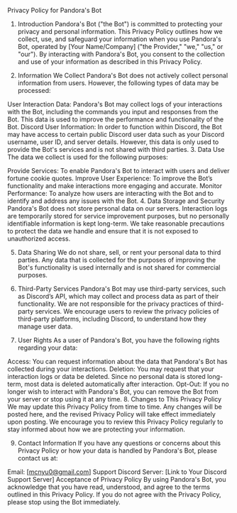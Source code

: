 Privacy Policy for Pandora's Bot
1. Introduction
Pandora's Bot ("the Bot") is committed to protecting your privacy and personal information. This Privacy Policy outlines how we collect, use, and safeguard your information when you use Pandora's Bot, operated by [Your Name/Company] ("the Provider," "we," "us," or "our"). By interacting with Pandora's Bot, you consent to the collection and use of your information as described in this Privacy Policy.

2. Information We Collect
Pandora's Bot does not actively collect personal information from users. However, the following types of data may be processed:

User Interaction Data: Pandora's Bot may collect logs of your interactions with the Bot, including the commands you input and responses from the Bot. This data is used to improve the performance and functionality of the Bot.
Discord User Information: In order to function within Discord, the Bot may have access to certain public Discord user data such as your Discord username, user ID, and server details. However, this data is only used to provide the Bot's services and is not shared with third parties.
3. Data Use
The data we collect is used for the following purposes:

Provide Services: To enable Pandora's Bot to interact with users and deliver fortune cookie quotes.
Improve User Experience: To improve the Bot’s functionality and make interactions more engaging and accurate.
Monitor Performance: To analyze how users are interacting with the Bot and to identify and address any issues with the Bot.
4. Data Storage and Security
Pandora's Bot does not store personal data on our servers. Interaction logs are temporarily stored for service improvement purposes, but no personally identifiable information is kept long-term. We take reasonable precautions to protect the data we handle and ensure that it is not exposed to unauthorized access.

5. Data Sharing
We do not share, sell, or rent your personal data to third parties. Any data that is collected for the purposes of improving the Bot's functionality is used internally and is not shared for commercial purposes.

6. Third-Party Services
Pandora's Bot may use third-party services, such as Discord’s API, which may collect and process data as part of their functionality. We are not responsible for the privacy practices of third-party services. We encourage users to review the privacy policies of third-party platforms, including Discord, to understand how they manage user data.

7. User Rights
As a user of Pandora's Bot, you have the following rights regarding your data:

Access: You can request information about the data that Pandora's Bot has collected during your interactions.
Deletion: You may request that your interaction logs or data be deleted. Since no personal data is stored long-term, most data is deleted automatically after interaction.
Opt-Out: If you no longer wish to interact with Pandora's Bot, you can remove the Bot from your server or stop using it at any time.
8. Changes to This Privacy Policy
We may update this Privacy Policy from time to time. Any changes will be posted here, and the revised Privacy Policy will take effect immediately upon posting. We encourage you to review this Privacy Policy regularly to stay informed about how we are protecting your information.

9. Contact Information
If you have any questions or concerns about this Privacy Policy or how your data is handled by Pandora's Bot, please contact us at:

Email: [mcnyu0@gmail.com]
Support Discord Server: [Link to Your Discord Support Server]
Acceptance of Privacy Policy
By using Pandora's Bot, you acknowledge that you have read, understood, and agree to the terms outlined in this Privacy Policy. If you do not agree with the Privacy Policy, please stop using the Bot immediately.

